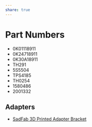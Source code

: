 ```yaml
---
share: true
---
```

# Part Numbers
- 0K01118911
- 0K24718911
- 0K30A18911
- TH291
- 5S5504
- TPS4185
- TH0254
- 1580486
- 2001332

## Adapters
- [SadFab 3D Printed Adapter Bracket](http://sadfab.com/16%20VTPS%20bracket.html)